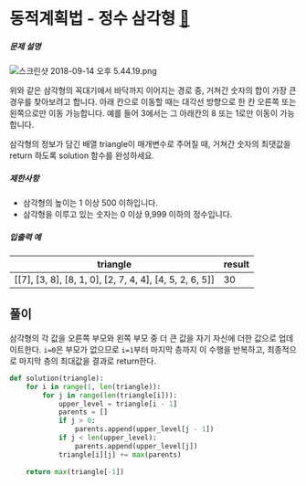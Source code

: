 # 동적계획법 - 정수 삼각형 [🔗](https://programmers.co.kr/learn/courses/30/lessons/43105)

##### 문제 설명

![스크린샷 2018-09-14 오후 5.44.19.png](https://grepp-programmers.s3.amazonaws.com/files/production/97ec02cc39/296a0863-a418-431d-9e8c-e57f7a9722ac.png)

위와 같은 삼각형의 꼭대기에서 바닥까지 이어지는 경로 중, 거쳐간 숫자의 합이 가장 큰 경우를 찾아보려고 합니다. 아래 칸으로 이동할 때는 대각선 방향으로 한 칸 오른쪽 또는 왼쪽으로만 이동 가능합니다. 예를 들어 3에서는 그 아래칸의 8 또는 1로만 이동이 가능합니다.

삼각형의 정보가 담긴 배열 triangle이 매개변수로 주어질 때, 거쳐간 숫자의 최댓값을 return 하도록 solution 함수를 완성하세요.

##### 제한사항

- 삼각형의 높이는 1 이상 500 이하입니다.
- 삼각형을 이루고 있는 숫자는 0 이상 9,999 이하의 정수입니다.

##### 입출력 예

| triangle                                                | result |
| ------------------------------------------------------- | ------ |
| [[7], [3, 8], [8, 1, 0], [2, 7, 4, 4], [4, 5, 2, 6, 5]] | 30     |

## 풀이

삼각형의 각 값을 오른쪽 부모와 왼쪽 부모 중 더 큰 값을 자기 자신에 더한 값으로 업데이트한다. `i=0`은 부모가 없으므로 `i=1`부터 마지막 층까지 이 수행을 반복하고, 최종적으로 마지막 층의 최대값을 결과로 return한다.

```python
def solution(triangle):
    for i in range(1, len(triangle)):
        for j in range(len(triangle[i])):
            upper_level = triangle[i - 1]
            parents = []
            if j > 0:
                parents.append(upper_level[j - 1])
            if j < len(upper_level):
                parents.append(upper_level[j])
            triangle[i][j] += max(parents)
    
    return max(triangle[-1])
```

